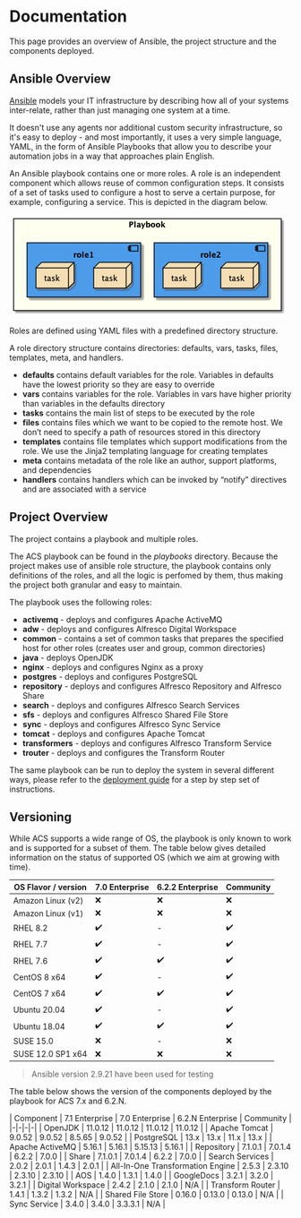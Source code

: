 # Documentation

This page provides an overview of Ansible, the project structure and the components deployed.

## Ansible Overview

[Ansible](https://www.ansible.com/overview/how-ansible-works) models your IT infrastructure by describing how all of your systems inter-relate, rather than just managing one system at a time.

It doesn't use any agents nor additional custom security infrastructure, so it's easy to deploy - and most importantly, it uses a very simple language, YAML, in the form of Ansible Playbooks that allow you to describe your automation jobs in a way that approaches plain English.

An Ansible playbook contains one or more roles. A role is an independent component which allows reuse of common configuration steps. It consists of a set of tasks used to configure a host to serve a certain purpose, for example, configuring a service. This is depicted in the diagram below.

![Playbook Ovewview](./resources/playbook-overview.png)

Roles are defined using YAML files with a predefined directory structure.

A role directory structure contains directories: defaults, vars, tasks, files, templates, meta, and handlers.

* **defaults** contains default variables for the role. Variables in defaults have the lowest priority so they are easy to override
* **vars** contains variables for the role. Variables in vars have higher priority than variables in the defaults directory
* **tasks** contains the main list of steps to be executed by the role
* **files** contains files which we want to be copied to the remote host. We don’t need to specify a path of resources stored in this directory
* **templates** contains file templates which support modifications from the role. We use the Jinja2 templating language for creating templates
* **meta** contains metadata of the role like an author, support platforms, and dependencies
* **handlers** contains handlers which can be invoked by “notify” directives and are associated with a service

## Project Overview

The project contains a playbook and multiple roles.

The ACS playbook can be found in the _playbooks_ directory. Because the project makes use of ansible role structure, the playbook contains only definitions of the roles, and all the logic is perfomed by them, thus making the project both granular and easy to maintain.

The playbook uses the following roles:

* **activemq** - deploys and configures Apache ActiveMQ
* **adw** - deploys and configures Alfresco Digital Workspace
* **common** - contains a set of common tasks that prepares the specified host for other roles (creates user and group, common directories)
* **java** - deploys OpenJDK
* **nginx** - deploys and configures Nginx as a proxy
* **postgres** - deploys and configures PostgreSQL
* **repository** - deploys and configures Alfresco Repository and Alfresco Share
* **search** - deploys and configures Alfresco Search Services
* **sfs** - deploys and configures Alfresco Shared File Store
* **sync** - deploys and configures Alfresco Sync Service
* **tomcat** - deploys and configures Apache Tomcat
* **transformers** - deploys and configures Alfresco Transform Service
* **trouter** - deploys and configures the Transform Router

The same playbook can be run to deploy the system in several different ways, please refer to the [deployment guide](./deployment-guide.md) for a step by step set of instructions.

## Versioning

While ACS supports a wide range of OS, the playbook is only known to work and is supported for a subset of them. The table below gives detailed information on the status of supported OS (which we aim at growing with time).

| OS Flavor / version | 7.0 Enterprise | 6.2.2 Enterprise | Community |
|-|-|-|-|
| Amazon Linux (v2) | :x: | :x: | :x: |
| Amazon Linux (v1) | :x: | :x: | :x: |
| RHEL 8.2 | :heavy_check_mark: | - | :heavy_check_mark: |
| RHEL 7.7 | :heavy_check_mark: | - | :heavy_check_mark: |
| RHEL 7.6 | :heavy_check_mark: | :heavy_check_mark: | :heavy_check_mark: |
| CentOS 8 x64 | :heavy_check_mark: | - | :heavy_check_mark: |
| CentOS 7 x64 | :heavy_check_mark: | :heavy_check_mark: | :heavy_check_mark: |
| Ubuntu 20.04 | :heavy_check_mark: | - | :heavy_check_mark: |
| Ubuntu 18.04 | :heavy_check_mark: | :heavy_check_mark: | :heavy_check_mark: |
| SUSE 15.0 | :x: | - | :x: |
| SUSE 12.0 SP1 x64 | :x: | :x: | :x: |

> Ansible version 2.9.21 have been used for testing

The table below shows the version of the components deployed by the playbook for ACS 7.x and 6.2.N.

| Component | 7.1 Enterprise | 7.0 Enterprise | 6.2.N Enterprise | Community |
|-|-|-|-|
| OpenJDK | 11.0.12 | 11.0.12 | 11.0.12 | 11.0.12 |
| Apache Tomcat | 9.0.52 | 9.0.52 | 8.5.65 | 9.0.52 |
| PostgreSQL | 13.x | 13.x | 11.x | 13.x |
| Apache ActiveMQ | 5.16.1 | 5.16.1 | 5.15.13 | 5.16.1 |
| Repository | 7.1.0.1 | 7.0.1.4 | 6.2.2 | 7.0.0 |
| Share | 7.1.0.1 | 7.0.1.4 | 6.2.2 | 7.0.0 |
| Search Services | 2.0.2 | 2.0.1 | 1.4.3 | 2.0.1 |
| All-In-One Transformation Engine | 2.5.3 | 2.3.10 | 2.3.10 | 2.3.10 |
| AOS | 1.4.0 | 1.3.1 | 1.4.0 |
| GoogleDocs | 3.2.1 | 3.2.0 | 3.2.1 |
| Digital Workspace | 2.4.2 | 2.1.0 | 2.1.0 | N/A |
| Transform Router | 1.4.1 | 1.3.2 | 1.3.2 | N/A |
| Shared File Store | 0.16.0 | 0.13.0 | 0.13.0 | N/A |
| Sync Service | 3.4.0 | 3.4.0 | 3.3.3.1 | N/A |
